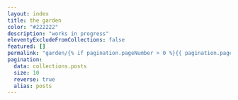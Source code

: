 ```yaml
---
layout: index
title: the garden
color: "#222222"
description: "works in progress"
eleventyExcludeFromCollections: false
featured: []
permalink: "garden/{% if pagination.pageNumber > 0 %}{{ pagination.pageNumber }}/{% endif %}index.html"
pagination:
  data: collections.posts
  size: 10
  reverse: true
  alias: posts
---
```

<!-- 
i've never been a huge fan of social media. it is powerful, and an incredible force for good, but man things with infinite scroll aren't great for brains like mine.

and my art follows my stream of consciousness. sometimes that takes the form of poetry. or song. or spoken word, or rhetoric, the odd book or video.

the way we're taught to market runs against the way i create. i often have no idea where particular pieces are leading me until i've arrived; and if i wait until i know where i've gotten to start giving you directions, i'll never release anything (which has been my curse for years).

so instead, this website is my garden. as i create new pieces, they'll be published here immediately. once i figure out where it's going, i create a [project](/projects) to start harvesting the work. once it's ready to release, it's released — no muss, no fuss. -->
